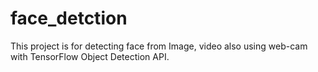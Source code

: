 # face_detction
 This project is for detecting face from Image, video also using web-cam with TensorFlow Object Detection API.
